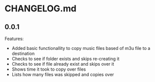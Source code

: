 # CHANGELOG.md

## 0.0.1

Features:

- Added basic functionallity to copy music files based of m3u file to a destination
- Checks to see if folder exists and skips re-creating it
- Checks to see if file already exist and skips over it
- Shows time it took to copy over files
- Lists how many files was skipped and copies over
